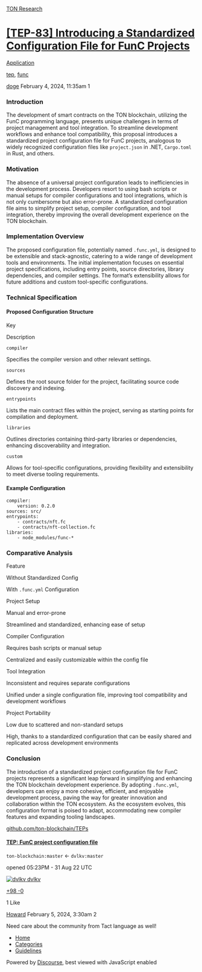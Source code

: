 [TON Research](/)

# [\[TEP-83\] Introducing a Standardized Configuration File for FunC Projects](/t/tep-83-introducing-a-standardized-configuration-file-for-func-projects/191)

[Application](/c/application/20) 

[tep](https://tonresear.ch/tag/tep), [func](https://tonresear.ch/tag/func)

    

[doge](https://tonresear.ch/u/doge)  February 4, 2024, 11:35am  1

### [](#introduction-1)Introduction

The development of smart contracts on the TON blockchain, utilizing the FunC programming language, presents unique challenges in terms of project management and tool integration. To streamline development workflows and enhance tool compatibility, this proposal introduces a standardized project configuration file for FunC projects, analogous to widely recognized configuration files like `project.json` in .NET, `Cargo.toml` in Rust, and others.

### [](#motivation-2)Motivation

The absence of a universal project configuration leads to inefficiencies in the development process. Developers resort to using bash scripts or manual setups for compiler configurations and tool integrations, which is not only cumbersome but also error-prone. A standardized configuration file aims to simplify project setup, compiler configuration, and tool integration, thereby improving the overall development experience on the TON blockchain.

### [](#implementation-overview-3)Implementation Overview

The proposed configuration file, potentially named `.func.yml`, is designed to be extensible and stack-agnostic, catering to a wide range of development tools and environments. The initial implementation focuses on essential project specifications, including entry points, source directories, library dependencies, and compiler settings. The format’s extensibility allows for future additions and custom tool-specific configurations.

### [](#technical-specification-4)Technical Specification

#### [](#proposed-configuration-structure-5)Proposed Configuration Structure

Key

Description

`compiler`

Specifies the compiler version and other relevant settings.

`sources`

Defines the root source folder for the project, facilitating source code discovery and indexing.

`entrypoints`

Lists the main contract files within the project, serving as starting points for compilation and deployment.

`libraries`

Outlines directories containing third-party libraries or dependencies, enhancing discoverability and integration.

`custom`

Allows for tool-specific configurations, providing flexibility and extensibility to meet diverse tooling requirements.

#### [](#example-configuration-6)Example Configuration

```
compiler: 
    version: 0.2.0
sources: src/
entrypoints:
    - contracts/nft.fc
    - contracts/nft-collection.fc
libraries:
    - node_modules/func-*
```

### [](#comparative-analysis-7)Comparative Analysis

Feature

Without Standardized Config

With `.func.yml` Configuration

Project Setup

Manual and error-prone

Streamlined and standardized, enhancing ease of setup

Compiler Configuration

Requires bash scripts or manual setup

Centralized and easily customizable within the config file

Tool Integration

Inconsistent and requires separate configurations

Unified under a single configuration file, improving tool compatibility and development workflows

Project Portability

Low due to scattered and non-standard setups

High, thanks to a standardized configuration that can be easily shared and replicated across development environments

### [](#conclusion-8)Conclusion

The introduction of a standardized project configuration file for FunC projects represents a significant leap forward in simplifying and enhancing the TON blockchain development experience. By adopting `.func.yml`, developers can enjoy a more cohesive, efficient, and enjoyable development process, paving the way for greater innovation and collaboration within the TON ecosystem. As the ecosystem evolves, this configuration format is poised to adapt, accommodating new compiler features and expanding tooling landscapes.

[github.com/ton-blockchain/TEPs](https://github.com/ton-blockchain/TEPs/pull/83)

#### [TEP: FunC project configuration file](https://github.com/ton-blockchain/TEPs/pull/83)

`ton-blockchain:master` ← `dvlkv:master`

opened 05:23PM - 31 Aug 22 UTC

 [![dvlkv](https://tonresear.ch/uploads/default/original/1X/fd9ee317b7b2ea9c8feabf9e58594853169f0100.png) dvlkv](https://github.com/dvlkv)

[+98 \-0](https://github.com/ton-blockchain/TEPs/pull/83/files)

  1 Like

[Howard](https://tonresear.ch/u/Howard) February 5, 2024, 3:30am  2

Need care about the community from Tact language as well!

 

*   [Home](/)
*   [Categories](/categories)
*   [Guidelines](/guidelines)

Powered by [Discourse](https://www.discourse.org), best viewed with JavaScript enabled